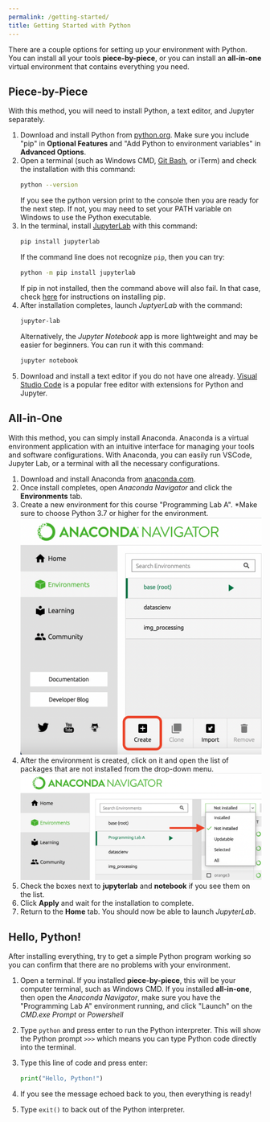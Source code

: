 ```yaml
---
permalink: /getting-started/
title: Getting Started with Python
---
```


There are a couple options for setting up your environment with Python. You can install all your tools **piece-by-piece**, or you can install an **all-in-one** virtual environment that contains everything you need.

## Piece-by-Piece

With this method, you will need to install Python, a text editor, and Jupyter separately. 
1. Download and install Python from <a href="https://www.python.org/downloads/" target="_blank">python.org</a>. Make sure you include "pip" in **Optional Features** and "Add Python to environment variables" in **Advanced Options**.
2. Open a terminal (such as Windows CMD, <a href="https://git-scm.com/downloads" target="_blank">Git Bash</a>, or iTerm) and check the installation with this command:
   ```bash
   python --version
   ```
   If you see the python version print to the console then you are ready for the next step. If not, you may need to set your PATH variable on Windows to use the Python executable.
3. In the terminal, install <a href="https://jupyter.org/install" target="_blank">JupyterLab</a> with this command:
   ```bash
   pip install jupyterlab
   ```
   If the command line does not recognize `pip`, then you can try:
   ```bash
   python -m pip install jupyterlab
   ```
   If pip in not installed, then the command above will also fail. In that case, check <a href="https://pip.pypa.io/en/stable/installing/" target="_blank">here</a> for instructions on installing pip.
4. After installation completes, launch *JuptyerLab* with the command:
   ```bash
   jupyter-lab
   ```
   Alternatively, the *Jupyter Notebook* app is more lightweight and may be easier for beginners. You can run it with this command:
   ```bash
   jupyter notebook
   ```
5. Download and install a text editor if you do not have one already. 
   <a href="https://code.visualstudio.com/download" target="_blank">Visual Studio Code</a> is a popular free editor with extensions for Python and Jupyter.

## All-in-One

With this method, you can simply install Anaconda. Anaconda is a virtual environment application with an intuitive interface for managing your tools and software configurations. With Anaconda, you can easily run VSCode, Jupyter Lab, or a terminal with all the necessary configurations.
1. Download and install Anaconda from <a href="https://www.anaconda.com/products/individual" target="_blank">anaconda.com</a>.
2. Once install completes, open *Anaconda Navigator* and click the **Environments** tab.
3. Create a new environment for this course "Programming Lab A".
   *Make sure to choose Python 3.7 or higher for the environment.
   ![Create environment in Anaconda Navigator](../assets/images/getting-started/anaconda-create.png)
4. After the environment is created, click on it and open the list of packages that are not installed from the drop-down menu.
   ![Choose "Not Installed" from the packages drop-down menu](../assets/images/getting-started/anaconda-pkg-not-installed.png)
5. Check the boxes next to **jupyterlab** and **notebook** if you see them on the list.
6. Click **Apply** and wait for the installation to complete.
7. Return to the **Home** tab. You should now be able to launch *JupyterLab*.

## Hello, Python!

After installing everything, try to get a simple Python program working so you can confirm that there are no problems with your environment.
1. Open a terminal. If you installed **piece-by-piece**, this will be your computer terminal, such as Windows CMD. If you installed **all-in-one**, then open the *Anaconda Navigator*, make sure you have the "Programming Lab A" environment running, and click "Launch" on the *CMD.exe Prompt* or *Powershell*
2. Type `python` and press enter to run the Python interpreter. This will show the Python prompt `>>>` which means you can type Python code directly into the terminal.
3. Type this line of code and press enter:

   ```python
   print("Hello, Python!")
   ```
4. If you see the message echoed back to you, then everything is ready!
5. Type `exit()` to back out of the Python interpreter.